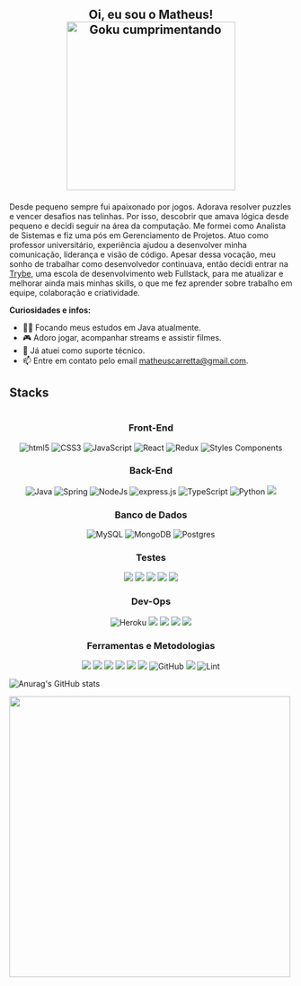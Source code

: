 ## <p align="center"> Oi, eu sou o Matheus! <img src="https://pm1.narvii.com/6283/ad9ff5af2e8bdfa88a92458ace75e2cf6adca8d8_hq.jpg" alt="Goku cumprimentando" align="center" width="300px">
 </p>

Desde pequeno sempre fui apaixonado por jogos. Adorava resolver puzzles e vencer desafios nas telinhas. Por isso, descobrir que amava lógica desde pequeno e decidi seguir na área da computação. Me formei como Analista de Sistemas e fiz uma pós em Gerenciamento de Projetos. Atuo como professor universitário, experiência ajudou a desenvolver minha comunicação, liderança e visão de código. Apesar dessa vocação, meu sonho de trabalhar como desenvolvedor continuava, então decidi entrar na [Trybe](https://www.betrybe.com/), uma escola de desenvolvimento web Fullstack, para me atualizar e melhorar ainda mais minhas skills, o que me fez aprender sobre trabalho em equipe, colaboração e criatividade.

<p><strong>Curiosidades e infos:</strong></p>
 
- 👨‍💻 Focando meus estudos em Java atualmente.
- :video_game: Adoro jogar, acompanhar streams e assistir filmes.
- :briefcase: Já atuei como suporte técnico.
- :mailbox: Entre em contato pelo email matheuscarretta@gmail.com.

## Stacks 
<div align="center">
<div style="display: inline-block">
<h3>Front-End</h3>
<img alt="html5"src="https://img.shields.io/badge/HTML5-E34F26?style=for-the-badge&logo=html5&logoColor=white">
<img alt="CSS3"src="https://img.shields.io/badge/CSS3-1572B6?style=for-the-badge&logo=css3&logoColor=white">
<img alt="JavaScript"src="https://img.shields.io/badge/JavaScript-F7DF1E?style=for-the-badge&logo=javascript&logoColor=black">
<img alt="React"src="https://img.shields.io/badge/React-20232A?style=for-the-badge&logo=react&logoColor=61DAFB">
<img alt="Redux"src="https://img.shields.io/badge/Redux-593D88?style=for-the-badge&logo=redux&logoColor=white">
<img alt="Styles Components" src="https://img.shields.io/badge/styled--components-DB7093?style=for-the-badge&logo=styled-components&logoColor=white" />
<h3>Back-End</h3>
<img alt="Java" src="https://img.shields.io/badge/Java-ED8B00?style=for-the-badge&logo=java&logoColor=white" />
<img alt="Spring" src="https://img.shields.io/badge/Spring-6DB33F?style=for-the-badge&logo=spring&logoColor=white" />
<img alt="NodeJs"src="https://img.shields.io/badge/Node.js-43853D?style=for-the-badge&logo=node.js&logoColor=white">
<img alt="express.js"src="https://img.shields.io/badge/Express.js-404D59?style=for-the-badge">
<img alt="TypeScript"src="https://img.shields.io/badge/TypeScript-007ACC?style=for-the-badge&logo=typescript&logoColor=white">
<img alt="Python" src="https://img.shields.io/badge/Python-14354C?style=for-the-badge&logo=python&logoColor=white" />
<img src="https://img.shields.io/badge/JWT-000000?style=for-the-badge&logo=JSON%20web%20tokens&logoColor=white">
<h3>Banco de Dados</h3>
<img alt="MySQL"src="https://img.shields.io/badge/MySQL-00000F?style=for-the-badge&logo=mysql&logoColor=white">
<img alt="MongoDB"src="https://img.shields.io/badge/MongoDB-4EA94B?style=for-the-badge&logo=mongodb&logoColor=white">
<img alt="Postgres" src="https://img.shields.io/badge/PostgreSQL-316192?style=for-the-badge&logo=postgresql&logoColor=white" />
<h3>Testes</h3>
<img src="https://img.shields.io/badge/Jest-323330?style=for-the-badge&logo=Jest&logoColor=white">
<img src="https://img.shields.io/badge/testing%20library-323330?style=for-the-badge&logo=testing-library&logoColor=red">
<img src="https://img.shields.io/badge/mocha.js-323330?style=for-the-badge&logo=mocha&logoColor=Brow">
<img src="https://img.shields.io/badge/chai.js-323330?style=for-the-badge&logo=chai&logoColor=red">
<img src="https://img.shields.io/badge/sinon.js-323330?style=for-the-badge&logo=sinon">
<h3>Dev-Ops</h3>
 <img alt="Heroku"src="https://img.shields.io/badge/Heroku-430098?style=for-the-badge&logo=heroku&logoColor=white">
 <img src="https://img.shields.io/badge/Docker-2CA5E0?style=for-the-badge&logo=docker&logoColor=white">
 <img src="https://img.shields.io/badge/Netlify-00C7B7?style=for-the-badge&logo=netlify&logoColor=white" />
 <img src="https://img.shields.io/badge/Amazon_AWS-232F3E?style=for-the-badge&logo=amazon-aws&logoColor=white" />
 <img src="https://img.shields.io/badge/Microsoft_Azure-0089D6?style=for-the-badge&logo=microsoft-azure&logoColor=white" />
<h3>Ferramentas e Metodologias</h3>
<img src="https://img.shields.io/badge/Linux-E34F26?style=for-the-badge&logo=linux&logoColor=black" />
<img src="https://img.shields.io/badge/Figma-F24E1E?style=for-the-badge&logo=figma&logoColor=white">
<img src="https://img.shields.io/badge/Trello-0052CC?style=for-the-badge&logo=trello&logoColor=white">
<img src="https://img.shields.io/badge/Insomnia-5849be?style=for-the-badge&logo=Insomnia&logoColor=white">
<img src="https://img.shields.io/badge/slack-2FB67C?style=for-the-badge&logo=slack&logoColor=white">
<img src="https://img.shields.io/badge/Git-F05032?style=for-the-badge&logo=git&logoColor=white">
<img alt="GitHub"src="https://img.shields.io/badge/GitHub-100000?style=for-the-badge&logo=github&logoColor=white">
<img src="https://img.shields.io/badge/VSCode-0052CC?style=for-the-badge&logo=visual-studio-code&logoColor=white">
<img alt="Lint"src="https://img.shields.io/badge/stylelint-000?style=for-the-badge&logo=stylelint&logoColor=white">
</div><br/>
</div>

![Anurag's GitHub stats](https://github-readme-stats.vercel.app/api?username=matheus-carretta&show_icons=true&theme=radical)

<img align="center" width="500px" src="https://github-readme-stats.vercel.app/api/top-langs/?username=matheus-carretta&layout=compact&theme=radical" />
